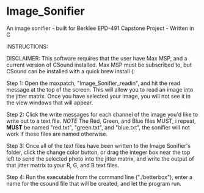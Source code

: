 # Image_Sonifier
An image sonifier - built for Berklee EPD-491 Capstone Project - Written in C

INSTRUCTIONS:

DISCLAIMER: This software requires that the user have Max MSP, and a current version of CSound installed.  Max MSP must be subscribed to, but CSound can be installed with a quick brew install (: 

Step 1:
  Open the maxpatch, "Image_Sonifier_readin", and hit the read message at the top of the screen.  This will allow you to read an image into the jitter matrix.  Once you have selected your image, you will not see it in the view windows that will appear.

Step 2:
  Click the write messages for each channel of the image you'd like to write out to a text file.  *NOTE* The Red, Green, and Blue files MUST, i repeat, **MUST** be named "red.txt", "green.txt", and "blue.txt", the sonifier will not work if these files are named otherwise.  
  
Step 3:
  Once all of the text files have been written to the Image Sonifier's folder, click the change color button, or drag the integer box near the top left to send the selected photo into the jitter matrix, and write the output of that jitter matrix to your R, G, and B text files. 
  
Step 4:
  Run the executable from the command line ("./betterbox"), enter a name for the csound file that will be created, and let the program run.
  
  

